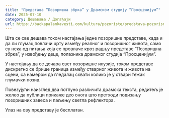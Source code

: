 ```yaml
---
title: "Представа “Позоришна збрка” у Драмском студију “Просценијум”"
date: 2025-07-10
category: Дешавања / Догађаји
url: https://backapalankavesti.com/kultura/pozoriste/predstava-pozorisna-zbrka-u-dramskom-studiju-proscenijum/
---
```


Шта се све дешава током настајања једне позоришне представе, када и да ли глумац повлачи црту између реалног и позоришног живота, само су нека од питања која се провлаче кроз радњу представе “Позоришна збрка”, у извођењу деце, полазника драмског студија “Просценијум”.

У настојању да се дочара свет позоришне илузије, током представе дискретно се брише граница између стварног живота и живота на сцени, са намером да гледалац схвати колико је у ствари тежак глумачки позив.

Повезујући наизглед два потпуно различита драмска текста, редитељ је желео да публици прикаже део онога што претходи подизању позоришних завеса и паљењу светла рефлектора.

Улаз на ову представу је бесплатан.
